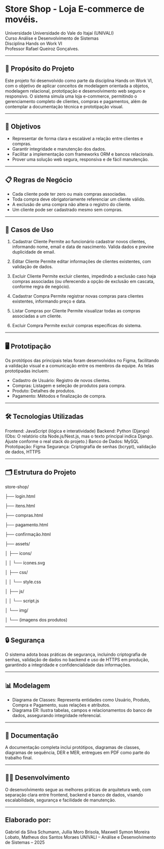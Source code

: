 #  Store Shop - Loja E-commerce de movéis.

Universidade Universidade do Vale do Itajaí (UNIVALI)  
Curso Análise e Desenvolvimento de Sistemas  
Disciplina Hands on Work VI  
Professor  Rafael Queiroz Gonçalves.

---

## 📌 Propósito do Projeto

Este projeto foi desenvolvido como parte da disciplina Hands on Work VI, com o objetivo de aplicar conceitos de modelagem orientada a objetos, modelagem relacional, prototipação e desenvolvimento web seguro e responsivo. O sistema simula uma loja e-commerce, permitindo o gerenciamento completo de clientes, compras e pagamentos, além de contemplar a documentação técnica e prototipação visual.

---

## 🎯 Objetivos

- Representar de forma clara e escalável a relação entre clientes e compras.
- Garantir integridade e manutenção dos dados.
- Facilitar a implementação com frameworks ORM e bancos relacionais.
- Prover uma solução web segura, responsiva e de fácil manutenção.

---

## 📋 Regras de Negócio

- Cada cliente pode ter zero ou mais compras associadas.
- Toda compra deve obrigatoriamente referenciar um cliente válido.
- A exclusão de uma compra não altera o registro do cliente.
- Um cliente pode ser cadastrado mesmo sem compras.
 

---

## 🧩 Casos de Uso

1. Cadastrar Cliente
Permite ao funcionário cadastrar novos clientes, informando nome, email e data de nascimento.
Valida dados e previne duplicidade de email.

2. Editar Cliente
Permite editar informações de clientes existentes, com validação de dados.

3. Excluir Cliente
Permite excluir clientes, impedindo a exclusão caso haja compras associadas (ou oferecendo a opção de exclusão em cascata, conforme regra de negócio).

4. Cadastrar Compra
Permite registrar novas compras para clientes existentes, informando preço e data.

5. Listar Compras por Cliente
Permite visualizar todas as compras associadas a um cliente.

6. Excluir Compra
Permite excluir compras específicas do sistema.

---

## 🖥️ Prototipação
Os protótipos das principais telas foram desenvolvidos no Figma, facilitando a validação visual e a comunicação entre os membros da equipe. As telas prototipadas incluem:

- Cadastro de Usuário: Registro de novos clientes.
- Compras: Listagem e seleção de produtos para compra.
- Produto: Detalhes de produtos.
- Pagamento: Métodos e finalização de compra.

---

## 🛠 Tecnologias Utilizadas

Frontend: JavaScript (lógica e interatividade)
Backend: Python (Django)
(Obs: O relatório cita Node.js/Nest.js, mas o texto principal indica Django. Ajuste conforme o real stack do projeto.)
Banco de Dados: MySQL
Prototipação: Figma
Segurança: Criptografia de senhas (bcrypt), validação de dados, HTTPS

---

## 🗂️ Estrutura do Projeto

store-shop/

├── login.html

├── itens.html

├── compras.html

├── pagamento.html

├── confirmação.html

├── assets/

│   ├── icons/

│   │   └── ícones.svg

│   ├── css/

│   │   └── style.css

│   ├── js/

│   │   └── script.js

│   └── img/

│       └── (imagens dos produtos)

---

## 🔒 Segurança

O sistema adota boas práticas de segurança, incluindo criptografia de senhas, validação de dados no backend e uso de HTTPS em produção, garantindo a integridade e confidencialidade das informações.

---

## 📊 Modelagem

- Diagrama de Classes: Representa entidades como Usuário, Produto, Compra e Pagamento, suas relações e atributos.
- Diagrama ER: Ilustra tabelas, campos e relacionamentos do banco de dados, assegurando integridade referencial.

---

## 📄 Documentação

A documentação completa inclui protótipos, diagramas de classes, diagramas de sequência, DER e MER, entregues em PDF como parte do trabalho final.

---

## 👨‍💻 Desenvolvimento

O desenvolvimento segue as melhores práticas de arquitetura web, com separação clara entre frontend, backend e banco de dados, visando escalabilidade, segurança e facilidade de manutenção.

---

## Elaborado por:
Gabriel da Silva Schumann, Jullia Moro Brisola, Maxwell Symon Moreira Lobato, Matheus dos Santos Moraes
UNIVALI – Análise e Desenvolvimento de Sistemas – 2025
